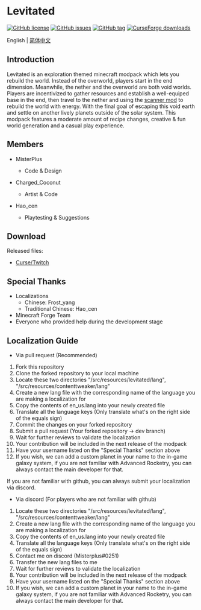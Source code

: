# Levitated
[![GitHub license](https://img.shields.io/github/license/misterplus/Levitated)](https://github.com/misterplus/Levitated/blob/master/LICENSE)
[![GitHub issues](https://img.shields.io/github/issues/misterplus/Levitated)](https://github.com/misterplus/Levitated/issues)
[![GitHub tag](https://img.shields.io/github/tag/misterplus/Levitated?color=14b866)](https://github.com/misterplus/Levitated/releases/tag/1.5.2)
[![CurseForge downloads](http://cf.way2muchnoise.eu/full_399451_downloads.svg)](https://www.curseforge.com/minecraft/modpacks/levitated)

English | [简体中文](./README_cn.md)

## Introduction
Levitated is an exploration themed minecraft modpack which lets you rebuild the world. Instead of the overworld, players start in the end dimension. Meanwhile, the nether and the overworld are both void worlds. Players are incentivized to gather resources and establish a well-equiped base in the end, then travel to the nether and using the [scanner mod](https://www.curseforge.com/minecraft/mc-mods/scanner) to rebuild the world with energy. With the final goal of escaping this void earth and settle on another lively planets outside of the solar system. This modpack features a moderate amount of recipe changes, creative & fun world generation and a casual play experience.

## Members
- MisterPlus
  - Code & Design

- Charged_Coconut
  - Artist & Code

- Hao_cen
  - Playtesting & Suggestions

## Download
Released files:
  - [Curse/Twitch](https://www.curseforge.com/minecraft/modpacks/levitated)

## Special Thanks
- Localizations
  - Chinese: Frost_yang
  - Traditional Chinese: Hao_cen
- Minecraft Forge Team
- Everyone who provided help during the development stage

## Localization Guide
- Via pull request (Recommended)
1. Fork this repository
2. Clone the forked repository to your local machine
3. Locate these two directories "/src/resources/levitated/lang", "/src/resources/contenttweaker/lang"
4. Create a new lang file with the corresponding name of the language you are making a localization for
5. Copy the contents of en_us.lang into your newly created file
6. Translate all the language keys (Only translate what's on the right side of the equals sign)
7. Commit the changes on your forked repository
8. Submit a pull request (Your forked repository -> dev branch)
9. Wait for further reviews to validate the localization
10. Your contribution will be included in the next release of the modpack
11. Have your username listed on the "Special Thanks" section above
12. If you wish, we can add a custom planet in your name to the in-game galaxy system, if you are not familiar with Advanced Rocketry, you can always contact the main developer for that.

If you are not familiar with github, you can always submit your localization via discord.
- Via discord (For players who are not familiar with github)
1. Locate these two directories "/src/resources/levitated/lang", "/src/resources/contenttweaker/lang"
2. Create a new lang file with the corresponding name of the language you are making a localization for
3. Copy the contents of en_us.lang into your newly created file
4. Translate all the language keys (Only translate what's on the right side of the equals sign)
5. Contact me on discord (Misterplus#0251)
6. Transfer the new lang files to me
7. Wait for further reviews to validate the localization
8. Your contribution will be included in the next release of the modpack
9. Have your username listed on the "Special Thanks" section above
10. If you wish, we can add a custom planet in your name to the in-game galaxy system, if you are not familiar with Advanced Rocketry, you can always contact the main developer for that.

